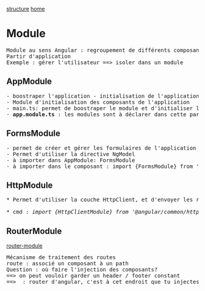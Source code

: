 
[structure](../structure.md)
[home](../../angular.md)

# Module
<pre>
Module au sens Angular : regroupement de différents composants, services, filters qui forment un ensemble cohérent.
Partir d'application
Exemple : gérer l'utilisateur ==> isoler dans un module
</pre>

## AppModule
<pre>
- boostraper l'application - initialisation de l'application
- Module d'initialisation des composants de l'application
- main.ts: permet de boostraper le module et d'initialiser les composants de l'application
- <b>app.module.ts</b> : les modules sont à déclarer dans cette partie
</pre>

## FormsModule
<pre>
- permet de créer et gérer les formulaires de l'application
- Permet d'utiliser la directive NgModel
- à importer dans AppModule: FormsModule
- à importer dans le composant : import {FormsModule} from '@angular/forms';
</pre>

## HttpModule
<pre>
* Permet d'utiliser la couche HttpClient, et d'envoyer les requêtes http.

* cmd : <i>import {HttpClientModule} from '@angular/common/http'</i>
</pre>

## RouterModule
[router-module](router-modules/router-modules.md)
<pre>
Mécanisme de traitement des routes
route : associé un composant à un path
Question : où faire l'injection des composants?
==> on peut vouloir garder un header / footer constant
==> <router-outlet> : router d'angular, c'est à cet endroit que tu injectes le composant qui nous intérèsse.
</pre>